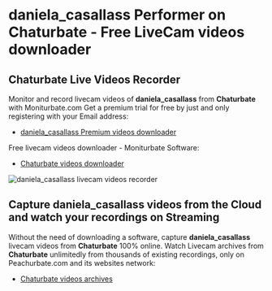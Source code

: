# daniela_casallass Performer on Chaturbate - Free LiveCam videos downloader

## Chaturbate Live Videos Recorder

Monitor and record livecam videos of **daniela_casallass** from **Chaturbate** with Moniturbate.com
Get a premium trial for free by just and only registering with your Email address:
* [daniela_casallass Premium videos downloader](https://moniturbate.com/request-demo-licence-key.html)

Free livecam videos downloader - Moniturbate Software:
* [Chaturbate videos downloader](https://moniturbate.com/moniturbate-download-software.html)

![daniela_casallass livecam videos recorder](https://peachurnet.com/templates/moniturbate-software.png)


## Capture daniela_casallass videos from the Cloud and watch your recordings on Streaming

Without the need of downloading a software, capture **daniela_casallass** livecam videos from **Chaturbate** 100% online.
Watch Livecam archives from **Chaturbate** unlimitedly from thousands of existing recordings, only on Peachurbate.com and its websites network:
* [Chaturbate videos archives](https://peachurnet.com/)